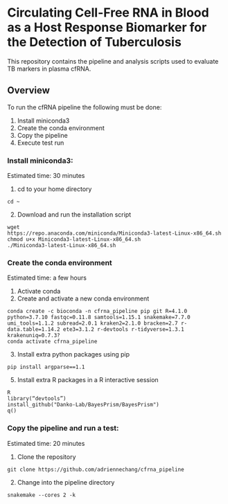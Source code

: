 # Circulating Cell-Free RNA in Blood as a Host Response Biomarker for the Detection of Tuberculosis

This repository contains the pipeline and analysis scripts used to evaluate TB markers in plasma cfRNA.

## Overview
To run the cfRNA pipeline the following must be done:
1. Install miniconda3
2. Create the conda environment
3. Copy the pipeline
4. Execute test run

### Install miniconda3:
Estimated time: 30 minutes

1. cd to your home directory
```
cd ~
```
2. Download and run the installation script
```
wget
https://repo.anaconda.com/miniconda/Miniconda3-latest-Linux-x86_64.sh
chmod u+x Miniconda3-latest-Linux-x86_64.sh
./Miniconda3-latest-Linux-x86_64.sh
 ```
### Create the conda environment
Estimated time: a few hours
1. Activate conda
2. Create and activate a new conda environment
```
conda create -c bioconda -n cfrna_pipeline pip git R=4.1.0 python=3.7.10 fastqc=0.11.8 samtools=1.15.1 snakemake=7.7.0 umi_tools=1.1.2 subread=2.0.1 kraken2=2.1.0 bracken=2.7 r-data.table=1.14.2 ete3=3.1.2 r-devtools r-tidyverse=1.3.1
krakenuniq=0.7.3?
conda activate cfrna_pipeline
``` 
3. Install extra python packages using pip
```
pip install argparse==1.1
```
5. Install extra R packages in a R interactive session
```
R
library(“devtools”)
install_github("Danko-Lab/BayesPrism/BayesPrism")
q()
```

### Copy the pipeline and run a test:
Estimated time: 20 minutes 
1. Clone the repository
```
git clone https://github.com/adriennechang/cfrna_pipeline
```
2. Change into the pipeline directory
```
snakemake --cores 2 -k
```
